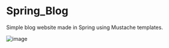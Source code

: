 # Spring_Blog
 Simple blog website made in Spring using Mustache templates.

![image](https://user-images.githubusercontent.com/61985975/80973162-ecb60d00-8e16-11ea-8766-8b7dbeb4bde5.png)
